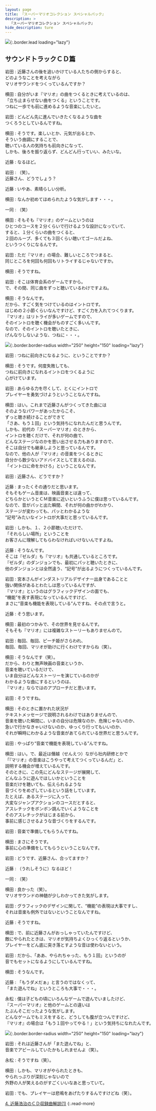 ```yaml
---
layout: page
title: 『スーパーマリオコレクション スペシャルパック』
description: >
  『スーパーマリオコレクション スペシャルパック』
hide_description: ture
---
```


![](/others/interviews/jp/wii/svmj/vol1/img/mainvisual3.jpg){:.border.lead loading="lazy"}

<DIV CLASS="link_mario25th">

## サウンドトラックＣＤ篇

岩田
: 近藤さんの後を追いかけている人たちの側からすると、<br>どのようなことを考えながら<br>マリオサウンドをつくっているんですか？

横田
: 自分がいま『マリオ』の曲をつくるときに考えているのは、<br>「立ち止まらせない曲をつくる」ということです。<br>つねに一歩でも前に進めるような音楽にしたいと。

岩田
: どんどん先に進んでいきたくなるような曲を<br>つくろうとしているんですね。

横田
: そうです。楽しいとか、元気が出るとか、<br>そういう曲調にすることで、<br>聴いている人の気持ちも前向きになって、<br>しかも、後ろを振り返らず、どんどん行っていい、みたいな。

近藤
: なるほど。

岩田
: （笑）。<br>近藤さん、どうでしょう？

近藤
: いやあ、素晴らしい分析。

横田
: なんか初めてほめられたような気がします・・・。

一同
: （笑）

横田
: そもそも『マリオ』のゲームというのは<br>ひとつのコースを２分くらいで行けるような設計になっていて、<br>すると、１分くらいの曲をつくると、<br>２回のループ、多くても３回くらい聴いてゴールだよね、<br>というつくりになるんです。

岩田
: ただ『マリオ』の場合、難しいところでつまると、<br>同じところを何回も何回もリトライするじゃないですか。

横田
: そうですね。

岩田
: そこは体育会系のゲームですから。<br>で、その間、同じ曲をずっと聴いているわけですよね。

横田
: そうなんです。<br>だから、すごく気をつけているのはイントロです。<br>はじめの２小節くらいなんですけど、すごく力を入れてつくります。<br>『マリオ』はリトライが多いゲームですので、<br>そのイントロを聴く機会がものすごく多いんです。<br>なので、そのイントロを聴いたときに、<br>げんなりしないような、つねに・・・。

![](/others/interviews/jp/wii/svmj/vol1/img/photo9.jpg){:.border.border-radius width="250" height="150" loading="lazy"}

岩田
: つねに前向きになるように、ということですか？

横田
: そうです。何度失敗しても、<br>つねに前向きになれるイントロをつくるように<br>心がけています。

岩田
: あらゆる力を尽くして、とくにイントロで<br>プレイヤーを勇気づけようということなんですね。

横田
: はい。これまで近藤さんがつくってきた曲には<br>そのようなパワーがあったからこそ、<br>ずっと聴き続けることができて<br>「さあ、もう１回」という気持ちになれたんだと思うんです。<br>しかも、初代の『スーパーマリオ』のときから、<br>イントロを聴くだけで、それが何の曲で、<br>どんなステージなのかを思い出させる力もありますので、<br>そこは自分でも継承しようと思っているんです。<br>なので、他の人が『マリオ』の音楽をつくるときに<br>自分から数少ないアドバイスとして言えるのは、<br>「イントロに命をかけろ」ということなんです。

岩田
: 近藤さん、どうですか？

近藤
: まったくその通りだと思います。<br>そもそもゲーム音楽は、映画音楽とは違って、<br>どちらかというとＣＭ音楽に近いというふうに僕は思っているんです。<br>なので、音がパッと出た瞬間、それが何の曲かがわかり、<br>ステージが変わっても、パッとわかるような<br>“記号”みたいなイントロが大事だと思っているんです。

岩田
: しかも、１、２小節聴いただけで、<br>「それらしい場所」ということを<br>お客さんに理解してもらわなければいけないんですよね。

近藤
: そうなんです。<br>そこは『ゼルダ』も『マリオ』も共通しているところです。<br>『ゼルダ』のダンジョンでも、最初にパッと聴いたときに、<br>他のダンジョンとは全然違う、“記号”が出るようにつくっているんです。

岩田
: 宮本さんがインダストリアルデザイナー出身であることと<br>強い関係があるとわたしは思っているんですが、<br>『マリオ』というのはグラフィックデザインの面でも、<br>“機能”を表す表現になっているんですけど、<br>まさに“音楽も機能を表現している”んですね、その点で言うと。

近藤
: そう思います。

横田
: 最初のつかみで、その世界を見せるんです。<br>そもそも『マリオ』には複雑なストーリーもありませんので。

岩田
: 毎回、毎回、ピーチ姫がさらわれ、<br>毎回、毎回、マリオが助けに行くわけですからね（笑）。

横田
: そうなんです（笑）。<br>だから、わりと無声映画の音楽というか、<br>音楽を聴いているだけで、<br>いま自分はどんなストーリーを演じているのかが<br>わかるような曲にするというのは、<br>『マリオ』ならではのアプローチだと思います。

岩田
: そうですね。

横田
: そのときに置かれた状況が<br>テキストメッセージで説明されるわけではありませんので、<br>音楽を聴いた瞬間に、いまの自分は危険なのか、危険じゃないのか、<br>急いで行かなきゃいけないのか、ゆっくり行ってもいいのか、<br>それが瞬時にわかるような音楽があてられている世界だと思うんです。

岩田
: やっぱり“音楽で機能を表現している”んですね。

横田
: はい。で、最近は僭越（せんえつ）ながら社内研修とかで<br>「『マリオ』の音楽はこうやって考えてつくっているんだ」と、<br>説明する機会が増えているんです。<br>そのときに、この先にどんなステージが展開して、<br>どんなふうに遊んでほしいかということを<br>音楽だけを聴いても、伝えられるような<br>音づくりをめざしているという話をしています。<br>たとえば、あるステージに入って、<br>大変なジャンプアクションのコースだとすると、<br>アスレチックをボンボン跳んでいくようなことを<br>そのアスレチックがはじまる前から、<br>事前に感じさせるような音づくりをするんです。

岩田
: 音楽で準備してもらうんですね。

横田
: まさにそうです。<br>事前に心の準備をしてもらうということなんです。

岩田
: どうです、近藤さん、合ってますか？

近藤
: （うれしそうに）なるほど！

一同
: （笑）

横田
: 良かった（笑）。<br>マリオサウンドの神髄が少しわかってきた気がします。

岩田
: グラフィックのデザインに関して、“機能”の表現は大事ですし、<br>それは音楽も例外ではないということなんですね。

近藤
: そうですね。

横田
: で、前に近藤さんがおっしゃっていたんですけど、<br>敵にやられたときは、マリオが気持ちよくひっくり返るというか、<br>プレイヤーをどん底に突き落とすような音は使わないという。

岩田
: だから、「ああ、やられちゃった、もう１回」というのが<br>音でもセットになるようにしているんですね。

横田
: そうなんです。

近藤
: 「もうダメだぁ」と言うのではなくって、<br>「また遊んでね」というところも大事で・・・。

永松
: 僕は子どもの頃にいろんなゲームで遊んでいましたけど、<br>『スーパーマリオ』と他のゲームとの違いは<br>たぶんそこだったような気がします。<br>どんなゲームでもミスをすると、どうしても腹が立つんですけど、<br>『マリオ』の場合は「もう１回やってやる！」という気持ちになれたんです。

![](/others/interviews/jp/wii/svmj/vol1/img/photo10.jpg){:.border.border-radius width="250" height="150" loading="lazy"}

岩田
: それは近藤さんが「また遊んでね」と、<br>音楽でアピールしていたかもしれませんよ（笑）。

永松
: そうですね（笑）。

横田
: しかも、マリオがやられたときも、<br>やられっぷりが深刻じゃないので<br>外野の人が笑えるのがすごくいいなあと思っていて。

岩田
: でも、プレイヤーは悲鳴をあげたりするんですけどね（笑）。

[4. 近藤浩治のＣＤ収録曲解説(1)](4.md)
{:.read-more}

